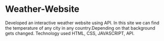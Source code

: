 # Weather-Website
Developed an interactive weather website using API.
In this site we can find the temperature of any city in any country.Depending on that background gets changed.
Technology used HTML, CSS, JAVASCRIPT, API.
